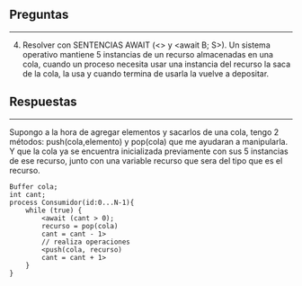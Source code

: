 ## Preguntas
--- 
4. Resolver con SENTENCIAS AWAIT (<> y <await B; S>). Un sistema operativo mantiene
5 instancias de un recurso almacenadas en una cola, cuando un proceso necesita usar una
instancia del recurso la saca de la cola, la usa y cuando termina de usarla la vuelve a depositar.

## Respuestas
--- 
Supongo a la hora de agregar elementos y sacarlos de una cola, tengo 2 métodos: push(cola,elemento) y pop(cola) que me ayudaran a manipularla. Y que la cola ya se encuentra inicializada previamente con sus 5 instancias de ese recurso, junto con una variable recurso que sera del tipo que es el recurso.

```
Buffer cola;
int cant;
process Consumidor(id:0...N-1){
    while (true) {
        <await (cant > 0);
        recurso = pop(cola)
        cant = cant - 1>
        // realiza operaciones
        <push(cola, recurso)
        cant = cant + 1>
    }
}
```
